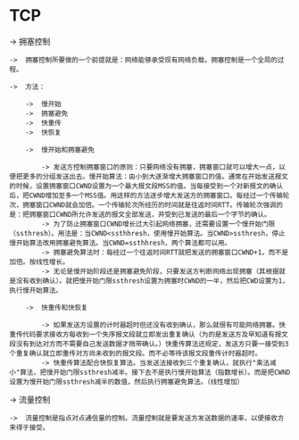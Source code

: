 # TCP #

-> 拥塞控制

	->	拥塞控制所要做的一个前提就是：网络能够承受现有网络负载。拥塞控制是一个全局的过程。

	->	方法：

		->	慢开始
		->	拥塞避免
		->	快重传
		->	快恢复

		->	慢开始和拥塞避免

			-> 发送方控制拥塞窗口的原则：只要网络没有拥塞，拥塞窗口就可以增大一点，以便把更多的分组发送出去。慢开始算法：由小到大逐渐增大拥塞窗口的值。通常在开始发送报文的时候，设置拥塞窗口CWND设置为一个最大报文段MSS的值。当每接受到一个对新报文的确认后，把CWND增加至多一个MSS值。用这样的方法逐步增大发送方的拥塞窗口。每经过一个传输轮次，拥塞窗口CWND就会加倍。一个传输轮次所经历的时间就是往返时间RTT。传输轮次强调的是：把拥塞窗口CWND所允许发送的报文全部发送，并受到已发送的最后一个字节的确认。
			-> 为了防止拥塞窗口CWND增长过大引起网络拥塞，还需要设置一个慢开始门限（ssthresh）。用法是：当CWND<ssthhresh，使用慢开始算法。当CWND>ssthresh，停止慢开始算法改用拥塞避免算法。当CWND=ssthhresh，两个算法都可以用。
			-> 拥塞避免算法时：每经过一个往返时间RTT就把发送的拥塞窗口CWND+1，而不是加倍。按线性增长。
			-> 无论是慢开始阶段还是拥塞避免阶段，只要发送方判断网络出现拥塞（其根据就是没有收到确认）。就把慢开始门限ssthresh设置为拥塞时CWND的一半，然后把CWD设置为1，执行慢开始算法。

		->	快重传和快恢复

			-> 如果发送方设置的计时器超时但还没有收到确认，那么就很有可能网络拥塞。快重传代码要求接收方每收到一个失序报文段就立即发出重复确认（为的是发送方及早知道有报文段没有到达对方而不需要自己发送数据才捎带确认。）快重传算法还规定，发送方只要一接受到3个重复确认就立即重传对方尚未收到的报文段。而不必等待该报文段重传计时器超时。
			-> 快重传算法配合快恢复算法。当发送法接收到三个重复确认，就执行"乘法减小"算法，把慢开始门限ssthresh减半。接下去不是执行慢开始算法（指数增长）。而是把CWND设置为慢开始门限ssthresh减半的数值，然后执行拥塞避免算法。（线性增加）	

-> 流量控制

	->	流量控制是指点对点通信量的控制。流量控制就是要发送方发送数据的速率，以便接收方来得于接受。

